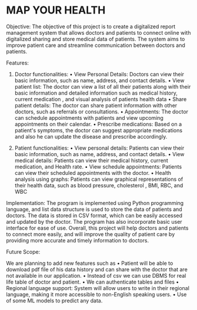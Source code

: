 
# MAP YOUR HEALTH
Objective: The objective of this project is to create a digitalized report management system that allows doctors and patients to connect online with digitalized sharing and store medical data of patients. The system aims to improve patient care and streamline communication between doctors and patients.

Features:

1.	Doctor functionalities:
•	View Personal Details: Doctors can view their basic information, such as name, address, and contact details.
•	View patient list: The doctor can view a list of all their patients along with their basic information and detailed information such as medical history, current medication , and visual analysis of patients health data 
•	Share patient details: The doctor can share patient information with other doctors, such as referrals or consultations.
•	Appointments: The doctor can schedule appointments with patients and view upcoming appointments on their calendar.
•	Prescribe medications: Based on a patient's symptoms, the doctor can suggest appropriate medications and also he can update the disease and prescribe accordingly.

2.	Patient functionalities:
•	View personal details: Patients can view their basic information, such as name, address, and contact details.
•	View medical details: Patients can view their medical history, current medication, and Health rate.
•	View schedule appointments: Patients can view their scheduled appointments with the doctor.
•	Health analysis using graphs: Patients can view graphical representations of their health data, such as blood pressure, cholesterol , BMI, RBC, and WBC

Implementation: 
The program is implemented using Python programming language, and list data structure is used to store the data of patients and doctors. The data is stored in CSV format, which can be easily accessed and updated by the doctor. The program has also incorporate basic user interface for ease of use.
Overall, this project will help doctors and patients to connect more easily, and will improve the quality of patient care by providing more accurate and timely information to doctors.


Future Scope:

We are planning to add new features such as
•	Patient will be able to download pdf file of his data history and can share with the doctor that are not available in our application.
•	Instead of csv we can use DBMS for real life table of doctor and patient.
•	We can authenticate tables and files
•	Regional language support: System will allow users to write in their regional language, making it more accessible to non-English speaking users.
•	Use of some ML models to predict any data.
